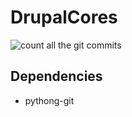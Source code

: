 # DrupalCores
![count all the git commits](https://github.com/ericduran/drupalcores/raw/master/README.jpg)

## Dependencies

* pythong-git
